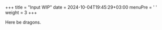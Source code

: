 +++
title = "Input WIP"
date = 2024-10-04T19:45:29+03:00
menuPre = '<i class="icon-progress-empty"></i> '
weight = 3
+++

Here be dragons.
